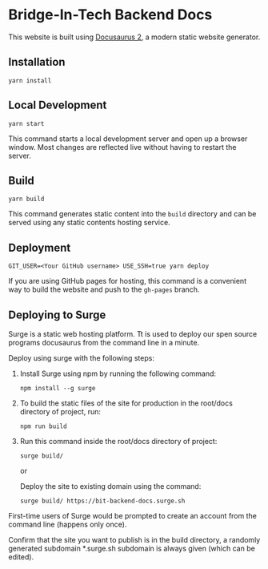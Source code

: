 # Bridge-In-Tech Backend Docs

This website is built using [Docusaurus 2](https://v2.docusaurus.io/), a modern static website generator.

## Installation

```
yarn install
```

## Local Development

```
yarn start
```

This command starts a local development server and open up a browser window. Most changes are reflected live without having to restart the server.

## Build

```
yarn build
```

This command generates static content into the `build` directory and can be served using any static contents hosting service.

## Deployment

```
GIT_USER=<Your GitHub username> USE_SSH=true yarn deploy
```

If you are using GitHub pages for hosting, this command is a convenient way to build the website and push to the `gh-pages` branch.

## Deploying to Surge

Surge is a static web hosting platform. Tt is used to deploy our spen source programs docusaurus from the command line in a minute.

Deploy using surge with the following steps:

1. Install Surge using npm by running the following command:
    ```
    npm install --g surge
    ```
2. To build the static files of the site for production in the root/docs directory of project, run:
    ```
    npm run build
    ```
3. Run this command inside the root/docs directory of project:
    ```
    surge build/
    ```
    or

    Deploy the site to existing domain using the command:
    ```
    surge build/ https://bit-backend-docs.surge.sh
    ```

First-time users of Surge would be prompted to create an account from the command line (happens only once).

Confirm that the site you want to publish is in the build directory, a randomly generated subdomain *.surge.sh subdomain is always given (which can be edited).

